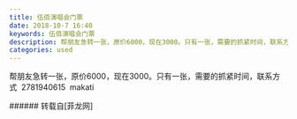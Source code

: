 ```yaml
---
title: 伍佰演唱会门票
date: 2018-10-7 16:40
keywords: 伍佰演唱会门票
description: 帮朋友急转一张，原价6000，现在3000。只有一张，需要的抓紧时间，联系方式  2781940615  makati
categories: used
---
```

<td class="t_f" id="postmessage_1968185">

帮朋友急转一张，原价6000，现在3000。只有一张，需要的抓紧时间，联系方式  2781940615  makati<br/>
</td>
###### 转载自[菲龙网]